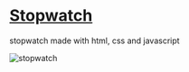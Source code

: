 # [Stopwatch](https://www.youtube.com/watch?v=lc-yf-bcvEs)
stopwatch made with html, css and javascript

![stopwatch](https://github.com/YoatanRozen888/Stopwatch/assets/44236017/53516a47-42fa-4ffa-9c9c-aa118f985036)
